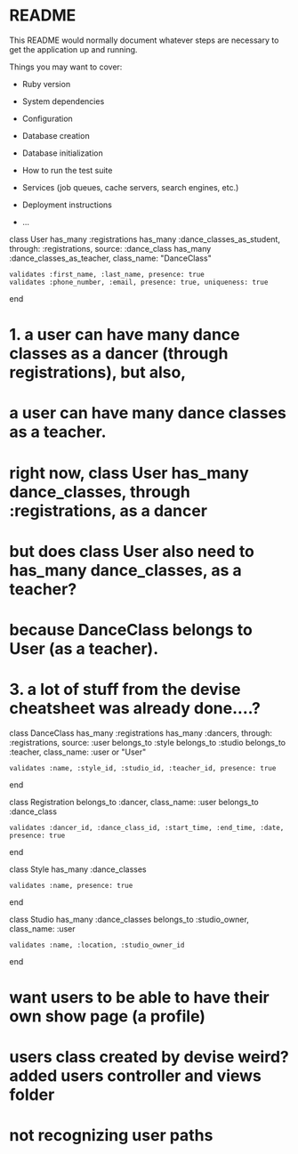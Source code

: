 # README

This README would normally document whatever steps are necessary to get the
application up and running.

Things you may want to cover:

* Ruby version

* System dependencies

* Configuration

* Database creation

* Database initialization

* How to run the test suite

* Services (job queues, cache servers, search engines, etc.)

* Deployment instructions

* ...

class User 
    has_many :registrations
    has_many :dance_classes_as_student, through: :registrations, source: :dance_class
    has_many :dance_classes_as_teacher, class_name: "DanceClass"

    validates :first_name, :last_name, presence: true 
    validates :phone_number, :email, presence: true, uniqueness: true 
end 

# 1. a user can have many dance classes as a dancer (through registrations), but also,
# a user can have many dance classes as a teacher. 
# right now, class User has_many dance_classes, through :registrations, as a dancer 
# but does class User also need to has_many dance_classes, as a teacher? 
# because DanceClass belongs to User (as a teacher). 

# 3. a lot of stuff from the devise cheatsheet was already done....?

class DanceClass 
    has_many :registrations 
    has_many :dancers, through: :registrations, source: :user 
    belongs_to :style
    belongs_to :studio
    belongs_to :teacher, class_name: :user or "User"

    validates :name, :style_id, :studio_id, :teacher_id, presence: true 
end 

class Registration
    belongs_to :dancer, class_name: :user 
    belongs_to :dance_class

    validates :dancer_id, :dance_class_id, :start_time, :end_time, :date, presence: true 
end 

class Style
    has_many :dance_classes 
    
    validates :name, presence: true 
end 

class Studio
    has_many :dance_classes
    belongs_to :studio_owner, class_name: :user 

    validates :name, :location, :studio_owner_id 
end 

# want users to be able to have their own show page (a profile)
# users class created by devise weird? added users controller and views folder 
# not recognizing user paths





